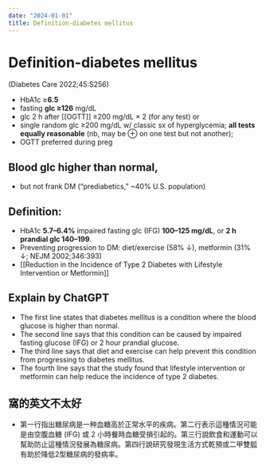 ```yaml
---
date: "2024-01-01"
title: Definition-diabetes mellitus
---
```


# Definition-diabetes mellitus

(Diabetes Care 2022;45:S256)
* HbA1c ≥**6.5**
* fasting **glc ≥126** mg/dL
* glc 2 h after [[OGTT]] ≥200 mg/dL × 2 (for any test) or
* single random glc ≥200 mg/dL w/ classic sx of hyperglycemia;
**all tests equally reasonable** (nb, may be ⊕ on one test but not another);
* OGTT preferred during preg

## Blood glc higher than normal,
* but not frank DM (“prediabetics,” ~40% U.S. population)
## Definition:
* HbA1c **5.7–6.4%** impaired fasting glc (IFG) **100–125 mg/dL**, or **2 h prandial glc 140–199**.
* Preventing progression to DM: diet/exercise (58% ↓), metformin (31% ↓; NEJM 2002;346:393)
* [[Reduction in the Incidence of Type 2 Diabetes with Lifestyle Intervention or Metformin]]


## Explain by ChatGPT

* The first line states that diabetes mellitus is a condition where the blood glucose is higher than normal.
* The second line says that this condition can be caused by impaired fasting glucose (IFG) or 2 hour prandial glucose.
* The third line says that diet and exercise can help prevent this condition from progressing to diabetes mellitus.
* The fourth line says that the study found that lifestyle intervention or metformin can help reduce the incidence of type 2 diabetes.

## 窩的英文不太好

* 第一行指出糖尿病是一种血糖高於正常水平的疾病。第二行表示這種情況可能是由空腹血糖 (IFG) 或 2 小時餐時血糖受損引起的。第三行說飲食和運動可以幫助防止這種情況發展為糖尿病。第四行說研究發現生活方式乾預或二甲雙胍有助於降低2型糖尿病的發病率。

